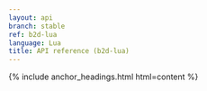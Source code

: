 ```yaml
---
layout: api
branch: stable
ref: b2d-lua
language: Lua
title: API reference (b2d-lua)
---
```

{% include anchor_headings.html html=content %}